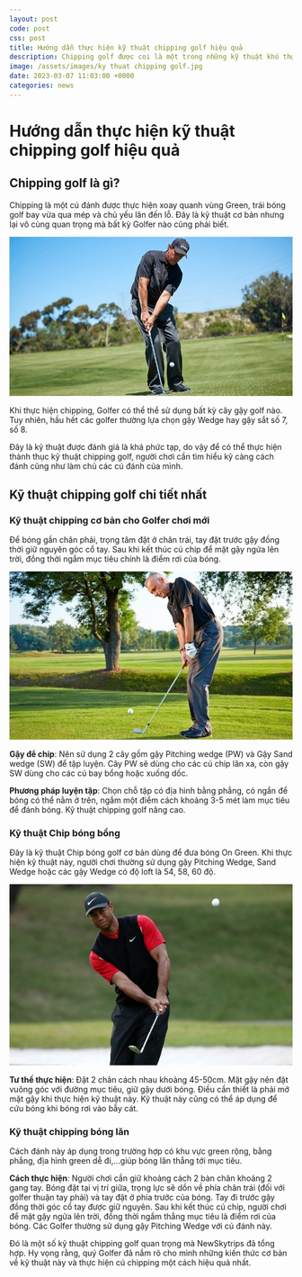 ```yaml
---
layout: post
code: post
css: post
title: Hướng dẫn thực hiện kỹ thuật chipping golf hiệu quả
description: Chipping golf được coi là một trong những kỹ thuật khó thực hiện và hay bị mắc lỗi bởi các Golfer. Bài viết dưới đây hãy cùng NewSkytrips tìm hiểu về kỹ thuật này và cách để thực hiện nó một cách hiệu quả nhất nhé!
image: /assets/images/ky thuat chipping golf.jpg
date: 2023-03-07 11:03:00 +0000
categories: news
---
```


# Hướng dẫn thực hiện kỹ thuật chipping golf hiệu quả

## Chipping golf là gì?

Chipping là một cú đánh được thực hiện xoay quanh vùng Green, trái bóng golf bay vừa qua mép và chủ yếu lăn đến lỗ. Đây là kỹ thuật cơ bản nhưng lại vô cùng quan trọng mà bất kỳ Golfer nào cũng phải biết.

![Chipping là kỹ thuật vô cùng quan trọng trong golf](https://github.com/PacificPromise/news-skytrip/blob/gh-pages/assets/images/ky%20thuat%20chipping%20golf.jpg?raw=true)

Khi thực hiện chipping, Golfer có thể thể sử dụng bất kỳ cây gậy golf nào. Tuy nhiên, hầu hết các golfer thường lựa chọn gậy Wedge hay gậy sắt số 7, số 8.

Đây là kỹ thuật được đánh giá là khá phức tạp, do vậy để có thể thực hiện thành thục kỹ thuật chipping golf,  người chơi cần tìm hiểu kỹ càng cách đánh cũng như làm chủ các cú đánh của mình.

## Kỹ thuật chipping golf chi tiết nhất

### Kỹ thuật chipping cơ bản cho Golfer chơi mới

Để bóng gần chân phải, trọng tâm đặt ở chân trái, tay đặt trước gậy đồng thời giữ nguyên góc cổ tay. Sau khi kết thúc cú chip để mặt gậy ngửa lên trời, đồng thời ngắm mục tiêu chính là điểm rơi của bóng.

![Golfer cần luyện tập chipping golf thường xuyên](https://github.com/PacificPromise/news-skytrip/blob/gh-pages/assets/images/ky%20thuat%20chip%20golf.jpg?raw=true)

**Gậy để chip**: Nên sử dụng 2 cây gồm gậy Pitching wedge (PW) và Gậy Sand wedge (SW) để tập luyện. Cây PW sẽ dùng cho các cú chip lăn xa, còn gậy SW dùng cho các cú bay bổng hoặc xuống dốc.

**Phương pháp luyện tập**: Chọn chỗ tập có địa hình bằng phẳng, cỏ ngắn để bóng có thể nằm ở trên, ngắm một điểm cách khoảng 3-5 mét làm mục tiêu để đánh bóng.
Kỹ thuật chipping golf nâng cao.

### Kỹ thuật Chip bóng bổng

Đây là kỹ thuật Chip bóng golf cơ bản dùng để đưa bóng On Green. Khi thực hiện kỹ thuật này, người chơi thường sử dụng gậy Pitching Wedge, Sand Wedge hoặc các gậy Wedge có độ loft là 54, 58, 60 độ.

![kỹ thuật chipping bóng bổng](https://github.com/PacificPromise/news-skytrip/blob/gh-pages/assets/images/ky%20thuat%20chip%20bong%20bong.jpg?raw=true)

**Tư thế thực hiện**: Đặt 2 chân cách nhau khoảng 45-50cm. Mặt gậy nên đặt vuông góc với đường mục tiêu, giữ gậy dưới bóng. Điều cần thiết là phải mở mặt gậy khi thực hiện kỹ thuật này. Kỹ thuật này cũng có thể áp dụng để cứu bóng khi bóng rơi vào bẫy cát.

### Kỹ thuật chipping bóng lăn

Cách đánh này áp dụng trong trường hợp có khu vực green rộng, bằng phẳng, địa hình green dễ đi,…giúp bóng lăn thẳng tới mục tiêu.

**Cách thực hiện**: Người chơi cần giữ khoảng cách 2 bàn chân khoảng 2 gang tay. Bóng đặt tại vị trí giữa, trọng lực sẽ dồn về phía chân trái (đối với golfer thuận tay phải) và tay đặt ở phía trước của bóng. Tay đi trước gậy đồng thời góc cổ tay được giữ nguyên. Sau khi kết thúc cú chip, người chơi để mặt gậy ngửa lên trời, đồng thời ngắm thẳng mục tiêu là điểm rơi của bóng. Các Golfer thường sử dụng gậy Pitching Wedge với cú đánh này.

Đó là một số kỹ thuật chipping golf quan trọng mà NewSkytrips đã tổng hợp. Hy vọng rằng, quý Golfer đã nắm rõ cho mình những kiến thức cơ bản về kỹ thuật này và thực hiện cú chipping một cách hiệu quả nhất. 
